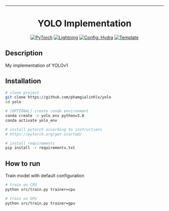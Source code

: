 ______________________________________________________________________

<div align="center">

# YOLO Implementation

<a href="https://pytorch.org/get-started/locally/"><img alt="PyTorch" src="https://img.shields.io/badge/PyTorch-ee4c2c?logo=pytorch&logoColor=white"></a>
<a href="https://pytorchlightning.ai/"><img alt="Lightning" src="https://img.shields.io/badge/-Lightning-792ee5?logo=pytorchlightning&logoColor=white"></a>
<a href="https://hydra.cc/"><img alt="Config: Hydra" src="https://img.shields.io/badge/Config-Hydra-89b8cd"></a>
<a href="https://github.com/ashleve/lightning-hydra-template"><img alt="Template" src="https://img.shields.io/badge/-Lightning--Hydra--Template-017F2F?style=flat&logo=github&labelColor=gray"></a><br>

</div>

## Description

My implementation of YOLOv1

## Installation

```bash
# clone project
git clone https://github.com/phamgialinhlx/yolo
cd yolo

# [OPTIONAL] create conda environment
conda create -n yolo_env python=3.8
conda activate yolo_env

# install pytorch according to instructions
# https://pytorch.org/get-started/

# install requirements
pip install -r requirements.txt
```

## How to run

Train model with default configuration

```bash
# train on CPU
python src/train.py trainer=cpu

# train on GPU
python src/train.py trainer=gpu
```

